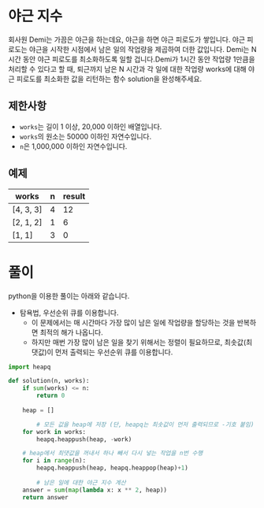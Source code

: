 # 야근 지수

회사원 Demi는 가끔은 야근을 하는데요, 야근을 하면 야근 피로도가 쌓입니다. 야근 피로도는 야근을 시작한 시점에서 남은 일의 작업량을 제곱하여 더한 값입니다. Demi는 N시간 동안 야근 피로도를 최소화하도록 일할 겁니다.Demi가 1시간 동안 작업량 1만큼을 처리할 수 있다고 할 때, 퇴근까지 남은 N 시간과 각 일에 대한 작업량 works에 대해 야근 피로도를 최소화한 값을 리턴하는 함수 solution을 완성해주세요.

## 제한사항

- `works`는 길이 1 이상, 20,000 이하인 배열입니다.
- `works`의 원소는 50000 이하인 자연수입니다.
- `n`은 1,000,000 이하인 자연수입니다.

## 예제

| works | n | result |
| - | - | - |
| [4, 3, 3] | 4 | 12 |
| [2, 1, 2] | 1 | 6 |
| [1, 1] | 3 | 0 |

# 풀이

python을 이용한 풀이는 아래와 같습니다.

- 탐욕법, 우선순위 큐를 이용합니다.
    - 이 문제에서는 매 시간마다 가장 많이 남은 일에 작업량을 할당하는 것을 반복하면 최적의 해가 나옵니다.
    - 하지만 매번 가장 많이 남은 일을 찾기 위해서는 정렬이 필요하므로, 최솟값(최댓값)이 먼저 출력되는 우선순위 큐를 이용합니다.

```python
import heapq

def solution(n, works):
    if sum(works) <= n:
        return 0
    
    heap = []

		# 모든 값을 heap에 저장 (단, heapq는 최솟값이 먼저 출력되므로 -기호 붙임)
    for work in works:
        heapq.heappush(heap, -work)

    # heap에서 최댓값을 꺼내서 하나 빼서 다시 넣는 작업을 n번 수행
    for i in range(n):
        heapq.heappush(heap, heapq.heappop(heap)+1)
    
		# 남은 일에 대한 야근 지수 계산
    answer = sum(map(lambda x: x ** 2, heap))
    return answer
```
